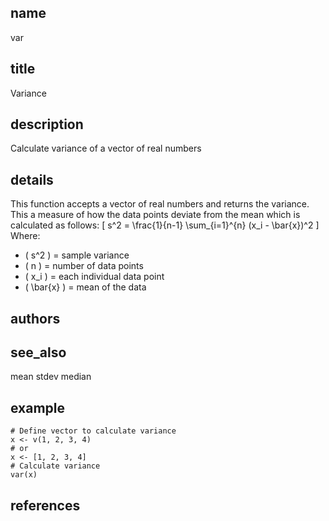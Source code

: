 ## name
var
## title
Variance
## description
Calculate variance of a vector of real numbers
## details
This function accepts a vector of real numbers and returns the variance.
This a measure of how the data points deviate from the mean which is calculated
as follows:
\[
s^2 = \frac{1}{n-1} \sum_{i=1}^{n} (x_i - \bar{x})^2
\]
Where:
- \( s^2 \) = sample variance  
- \( n \) = number of data points  
- \( x_i \) = each individual data point  
- \( \bar{x} \) = mean of the data 

## authors
## see_also
mean
stdev
median
## example
    # Define vector to calculate variance
    x <- v(1, 2, 3, 4)
    # or
    x <- [1, 2, 3, 4]
    # Calculate variance
    var(x)
## references
